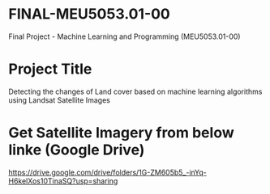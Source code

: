# FINAL-MEU5053.01-00
Final Project - Machine Learning and Programming (MEU5053.01-00)


# Project Title
Detecting the changes of Land cover based on machine learning algorithms using Landsat Satellite Images


# Get Satellite Imagery from below linke (Google Drive)
https://drive.google.com/drive/folders/1G-ZM605b5_-inYq-H6kelXos10TinaSQ?usp=sharing


